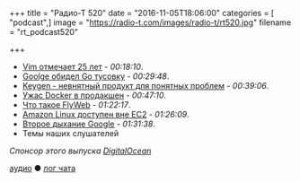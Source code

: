 +++
title = "Радио-Т 520"
date = "2016-11-05T18:06:00"
categories = [ "podcast",]
image = "https://radio-t.com/images/radio-t/rt520.jpg"
filename = "rt_podcast520"

+++

- [Vim отмечает 25 лет](https://opensource.com/life/16/11/happy-birthday-vim-25) - *00:18:10*.
- [Goolge обидел Go тусовку](https://hackernoon.com/gos-alias-proposal-and-all-my-concerns-of-google-controlling-go-a39f6c6046aa?gi=6b6d3f10700d) - *00:29:48*.
- [Keygen - невнятный продукт для понятных проблем](https://keygen.sh/) - *00:39:06*.
- [Ужас Docker в прoдaкшен](https://thehftguy.wordpress.com/2016/11/01/docker-in-production-an-history-of-failure/) - *00:47:10*.
- [Что такое FlyWeb](https://flyweb.github.io/posts/2016/11/01/introducing-flyweb.html) - *01:22:17*.
- [Amazon Linux доступен вне EC2](http://www.theregister.co.uk/2016/11/03/now_you_can_run_the_same_linux_as_aws_at_home/) - *01:26:09*.
- [Второе дыхание Google](https://techcrunch.com/2016/10/26/googles-dart-programming-language-returns-to-the-spotlight/) - *01:31:38*.
- Темы наших слушателей

_Спонсор этого выпуска [DigitalOcean](https://www.digitalocean.com)_

[аудио](http://cdn.radio-t.com/rt_podcast520.mp3) ● [лог чата](http://chat.radio-t.com/logs/radio-t-520.html)
<audio src="http://cdn.radio-t.com/rt_podcast520.mp3" preload="none"></audio>